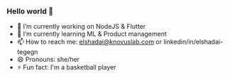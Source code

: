 ### Hello world 👋

<!--
**ElshadaiK/elshadaiK** is a ✨ _special_ ✨ repository because its `README.md` (this file) appears on your GitHub profile.

Here are some ideas to get you started:


-->

- 🔭 I’m currently working on NodeJS & Flutter
- 🌱 I’m currently learning ML & Product management
- 📫 How to reach me: elshadai@knovuslab.com or linkedin/in/elshadai-tegegn
- 😄 Pronouns: she/her
- ⚡ Fun fact: I'm a basketball player 
